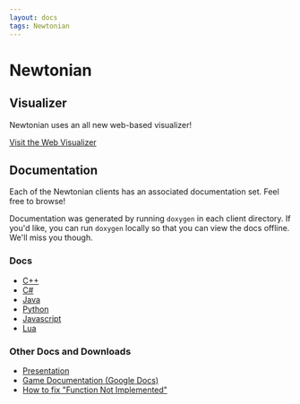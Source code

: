 ```yaml
---
layout: docs
tags: Newtonian
---
```


# Newtonian

## Visualizer

Newtonian uses an all new web-based visualizer!

<a href="http://vis.megaminerai.com" class="btn btn-info">
Visit the Web Visualizer<i class="fa fa-eye"></i>
</a>

## Documentation

Each of the Newtonian clients has an associated documentation set. Feel
free to browse!

Documentation was generated by running ``doxygen`` in each client
directory. If you'd like, you can run ``doxygen`` locally so that you
can view the docs offline. We'll miss you though.

### Docs

* [C++](http://siggame.io/Joueur.cpp/namespacecpp__client_1_1newtonian.html)
* [C#](/pharaoh/doxygen/csharp)
* [Java](/pharaoh/doxygen/java)
* [Python](https://siggame.io/Joueur.py/newtonian/index.html)
* [Javascript](http://siggame.io/Joueur.js/Newtonian.html)
* [Lua](http://siggame.io/Joueur.lua/newtonian/)
### Other Docs and Downloads

* [Presentation](https://docs.google.com/presentation/d/1jr5txRKU4tTx1HzM2LuLrodnppAgxAOwFKi57dmxMYc/pub?start=false&loop=false&delayms=60000)
* [Game Documentation (Google Docs)](https://docs.google.com/document/d/1GQ9qsLr6KZ8S0fbY-LsohOrq_nA_PlhnAZJdl2Urf-o/pub)
* [How to fix "Function Not Implemented"](https://docs.google.com/document/d/1t9wFoAbLC1K6EFcS11qJ9GCuof9-7xSkRgXbwvMAqFU/pub)
